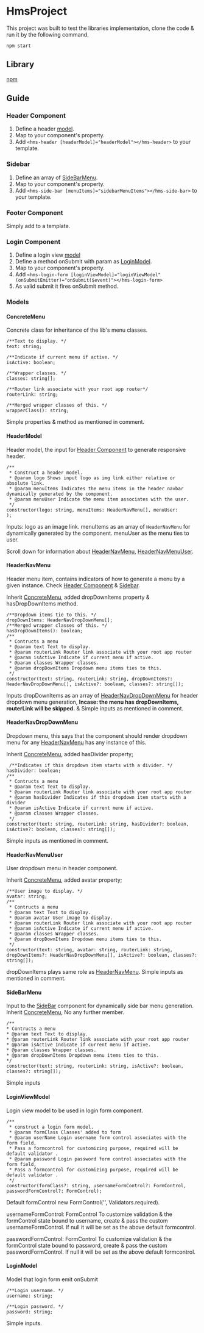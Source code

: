 # HmsProject

This project was built to test the libraries implementation, clone the code & run it by the following command.

`npm start`

## Library

[npm](https://www.npmjs.com/package/hms-lib)

## Guide

### Header Component

1. Define a header [model](#headermodel).
1. Map to your component's property.
1. Add `<hms-header [headerModel]="headerModel"></hms-header>` to your template.

### Sidebar

1. Define an array of [SideBarMenu](#sidebarmenu).
1. Map to your component's property.
1. Add `<hms-side-bar [menuItems]="sidebarMenuItems"></hms-side-bar>` to your template.

### Footer Component

Simply add <hms-footer></hms-footer> to a template.

### Login Component

1. Define a login view [model](#loginviewmodel) 
1. Define a method onSubmit with param as [LoginModel](#loginmodel).
1. Map to your component's property.
1. Add `<hms-login-form [loginViewModel]="loginViewModel" (onSubmitEmitter)="onSubmit($event)"></hms-login-form>`
1. As valid submit it fires onSubmit method.

### Models
#### ConcreteMenu
Concrete class for inheritance of the lib's menu classes.

```
/**Text to display. */
text: string;

/**Indicate if current menu if active. */
isActive: boolean;

/**Wrapper classes. */
classes: string[];

/**Router link associate with your root app router*/
routerLink: string;

/**Merged wrapper classes of this. */
wrapperClass(): string;
```

Simple properties & method as mentioned in comment.

#### HeaderModel
Header model, the input for [Header Component](#header-component) to generate responsive header.

```
/**
 * Construct a header model.
 * @param logo Shows input logo as img link either relative or absolute link.
 * @param menuItems Indicates the menu items in the header navbar dynamically generated by the component.
 * @param menuUser Indicate the menu item associates with the user.
 */
constructor(logo: string, menuItems: HeaderNavMenu[], menuUser: 
);
```
Inputs:
logo as an image link.
menuItems as an array of `HeaderNavMenu` for dynamically generated by the component.
menuUser as the menu ties to user.

Scroll down for information about [HeaderNavMenu](#headernavmenu), [HeaderNavMenuUser](#headernavmenuuser).

#### HeaderNavMenu
Header menu item, contains indicators of how to generate a menu by a given instance. Check [Header Component](#header-component) & [Sidebar](#sidebar).

Inherit [ConcreteMenu](#concretemenu), added dropDownItems property & hasDropDownItems method.

```
/**Dropdown items tie to this. */
dropDownItems: HeaderNavDropDownMenu[];
/**Merged wrapper classes of this. */
hasDropDownItems(): boolean;
/**
 * Contructs a menu
 * @param text Text to display.
 * @param routerLink Router link associate with your root app router
 * @param isActive Indicate if current menu if active.
 * @param classes Wrapper classes.
 * @param dropDownItems Dropdown menu items ties to this.
 */
constructor(text: string, routerLink: string, dropDownItems?: HeaderNavDropDownMenu[], isActive?: boolean, classes?: string[]);
```

Inputs
dropDownItems as an array of [HeaderNavDropDownMenu](#headernavdropdownmenu) for header dropdown menu generation, **Incase: the menu has dropDownItems, routerLink will be skipped.**
&
Simple inputs as mentioned in comment.

#### HeaderNavDropDownMenu
Dropdown menu, this says that the component should render dropdown menu for any [HeaderNavMenu](#headernavmenu) has any instance of this.

Inherit [ConcreteMenu](#concretemenu), added hasDivider property;

```
 /**Indicates if this dropdown item starts with a divider. */
hasDivider: boolean;
/**
 * Contructs a menu
 * @param text Text to display.
 * @param routerLink Router link associate with your root app router
 * @param hasDivider Indicates if this dropdown item starts with a divider
 * @param isActive Indicate if current menu if active.
 * @param classes Wrapper classes.
 */
constructor(text: string, routerLink: string, hasDivider?: boolean, isActive?: boolean, classes?: string[]);
```
Simple inputs as mentioned in comment.

#### HeaderNavMenuUser
User dropdown menu in header component.

Inherit [ConcreteMenu](#concretemenu), added avatar property;

```
/**User image to display. */
avatar: string;
/**
 * Contructs a menu
 * @param text Text to display.
 * @param avatar User image to display.
 * @param routerLink Router link associate with your root app router
 * @param isActive Indicate if current menu if active.
 * @param classes Wrapper classes.
 * @param dropDownItems Dropdown menu items ties to this.
 */
constructor(text: string, avatar: string, routerLink: string, dropDownItems?: HeaderNavDropDownMenu[], isActive?: boolean, classes?: string[]);
```
dropDownItems plays same role as [HeaderNavMenu](#headernavmenu).
Simple inputs as mentioned in comment.

#### SideBarMenu

Input to the [SideBar](#sidebar) component for dynamically side bar menu generation.
Inherit [ConcreteMenu](#concretemenu), No any further member.
```
/**
* Contructs a menu
* @param text Text to display.
* @param routerLink Router link associate with your root app router
* @param isActive Indicate if current menu if active.
* @param classes Wrapper classes.
* @param dropDownItems Dropdown menu items ties to this.
*/
constructor(text: string, routerLink: string, isActive?: boolean, classes?: string[]);
```

Simple inputs

#### LoginViewModel

Login view model to be used in login form component.
```
/**
 * construct a login form model.
 * @param formClass Classes' added to form
 * @param userName Login username form control associates with the form field,
 * Pass a formcontrol for customizing purpose, required will be default validator .
 * @param password Login password form control associates with the form field,
 * Pass a formcontrol for customizing purpose, required will be default validator .
 */
constructor(formClass?: string, usernameFormControl?: FormControl, passwordFormControl?: FormControl);
```

Default formControl
new FormControl('', Validators.required).

usernameFormControl: FormControl
To customize validation & the formControl state bound to username, create & pass the custom usernameFormControl.
If null it will be set as the above default formcontrol.

passwordFormControl: FormControl
To customize validation & the formControl state bound to password, create & pass the custom passwordFormControl.
If null it will be set as the above default formcontrol.

#### LoginModel
Model that login form emit onSubmit
```
/**Login username. */
username: string;

/**Login password. */
password: string;
```

Simple inputs.
